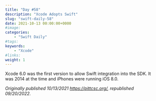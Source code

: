 ```yaml
---
title: "Day #58"
description: "Xcode Adopts Swift"
slug: "swift-daily-58"
date: 2021-10-13 00:00:00+0000
#image:
categories:
    - "Swift Daily"
#tags:
keywords:
    - "Xcode"
#links:
weight: 1
---
```


Xcode 6.0 was the first version to allow Swift integration into the SDK. It was 2014 at the time and iPhones were running iOS 8.0.

*Originally published 10/13/2021 https://pittcsc.org/, republished 09/20/2022.*
